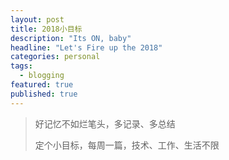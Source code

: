 ```yaml
---
layout: post
title: 2018小目标
description: "Its ON, baby"
headline: "Let's Fire up the 2018"
categories: personal
tags:
  - blogging
featured: true
published: true
---
```


> 好记忆不如烂笔头，多记录、多总结
>
>定个小目标，每周一篇，技术、工作、生活不限

